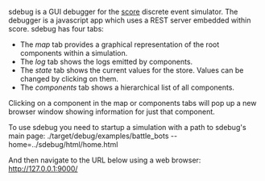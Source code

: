 sdebug is a GUI debugger for the [score](https://crates.io/crates/score) discrete event simulator.
The debugger is a javascript app which uses a REST server embedded within score. sdebug has four tabs:
* The *map* tab provides a graphical representation of the root components within a simulation.
* The *log* tab shows the logs emitted by components.
* The *state* tab shows the current values for the store. Values can be changed by clicking on them.
* The *components* tab shows a hierarchical list of all components.

Clicking on a component in the map or components tabs will pop up a new browser window showing information
for just that component.

To use sdebug you need to startup a simulation with a path to sdebug's main page:
		./target/debug/examples/battle_bots --home=../sdebug/html/home.html

And then navigate to the URL below using a web browser:
		http://127.0.0.1:9000/
